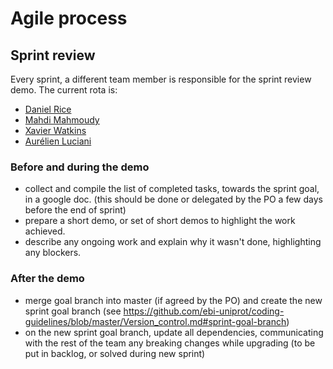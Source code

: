 # Agile process

## Sprint review
Every sprint, a different team member is responsible for the sprint review demo. The current rota is:

* [Daniel Rice](https://github.com/dlrice)
* [Mahdi Mahmoudy](https://github.com/its-mahdi)
* [Xavier Watkins](https://github.com/xwatkins)
* [Aurélien Luciani](https://github.com/aurel-l)

### Before and during the demo
- collect and compile the list of completed tasks, towards the sprint goal, in a google doc. (this should be done or delegated by the PO a few days before the end of sprint)
- prepare a short demo, or set of short demos to highlight the work achieved.
- describe any ongoing work and explain why it wasn't done, highlighting any blockers.

### After the demo
 - merge goal branch into master (if agreed by the PO) and create the new sprint goal branch (see https://github.com/ebi-uniprot/coding-guidelines/blob/master/Version_control.md#sprint-goal-branch)
 - on the new sprint goal branch, update all dependencies, communicating with the rest of the team any breaking changes while upgrading (to be put in backlog, or solved during new sprint)
